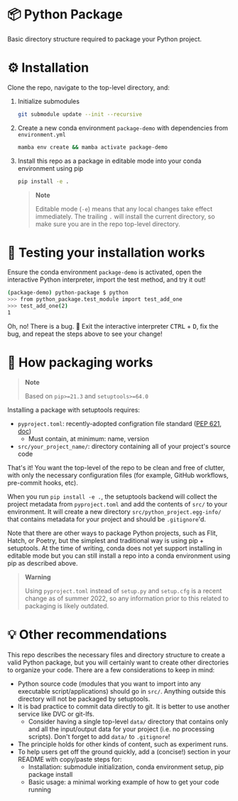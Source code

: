# :package: Python Package

Basic directory structure required to package your Python project.

# :gear: Installation

Clone the repo, navigate to the top-level directory, and:

1. Initialize submodules

    ```bash
    git submodule update --init --recursive
    ```

1. Create a new conda environment `package-demo` with dependencies from
`environment.yml`

    ```bash
    mamba env create && mamba activate package-demo
    ```

1. Install this repo as a package in editable mode into your conda environment
using pip

    ```bash
    pip install -e .
    ```

    > **Note**
    > 
    > Editable mode (`-e`) means that any local changes take effect immediately.
    > The trailing `.` will install the current directory, so make sure you are
    > in the repo top-level directory.

# :rocket: Testing your installation works

Ensure the conda environment `package-demo` is activated, open the interactive
Python interpreter, import the test method, and try it out!

```bash
(package-demo) python-package $ python
>>> from python_package.test_module import test_add_one
>>> test_add_one(2)
1
```

Oh, no! There is a bug. :bug: Exit the interactive interpreter <kbd>CTRL</kbd> + <kbd>D</kbd>,
fix the bug, and repeat the steps above to see your change!

# :children_crossing: How packaging works

> **Note**
> 
> Based on `pip>=21.3` and `setuptools>=64.0`

Installing a package with setuptools requires:
- `pyproject.toml`: recently-adopted configration file standard ([PEP 621](https://peps.python.org/pep-0621/),
[doc](https://packaging.python.org/en/latest/specifications/declaring-project-metadata/))
  - Must contain, at minimum: name, version
- `src/your_project_name/`: directory containing all of your project's source code

That's it! You want the top-level of the repo to be clean and free of clutter,
with only the necessary configuration files (for example, GitHub workflows,
pre-commit hooks, etc).

When you run `pip install -e .`, the setuptools backend will collect the
project metadata from `pyproject.toml` and add the contents of `src/` to your
environment. It will create a new directory `src/python_project.egg-info/`
that contains metadata for your project and should be `.gitignore`'d.

Note that there are other ways to package Python projects, such as Flit, Hatch,
or Poetry, but the simplest and traditional way is using pip + setuptools. At
the time of writing, conda does not yet support installing in editable mode but
you can still install a repo into a conda environment using pip as described
above.

> **Warning**
> 
> Using `pyproject.toml` instead of `setup.py` and `setup.cfg` is a recent
> change as of summer 2022, so any information prior to this related to
> packaging is likely outdated.

# :bulb: Other recommendations

This repo describes the necessary files and directory structure to create a valid
Python package, but you will certainly want to create other directories to
organize your code. There are a few considerations to keep in mind:

- Python source code (modules that you want to import into any executable
script/applications) should go in `src/`. Anything outside this directory will
not be packaged by setuptools.
- It is bad practice to commit data directly to git. It is better to use
another service like DVC or git-lfs.
  - Consider having a single top-level `data/` directory that contains only and
  all the input/output data for your project (i.e. no processing scripts). Don't
  forget to add `data/` to `.gitignore`!
- The principle holds for other kinds of content, such as experiment runs.
- To help users get off the ground quickly, add a (concise!) section in your
README with copy/paste steps for:
  - Installation: submodule initialization, conda environment setup, pip
package install
  - Basic usage: a minimal working example of how to get your code running
